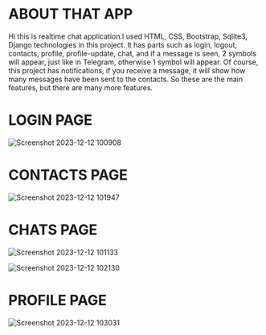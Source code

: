 # ABOUT THAT APP
Hi this is realtime chat application.I used HTML, CSS, Bootstrap, Sqlite3, Django technologies in this project. 
It has parts such as login, logout, contacts, profile, profile-update, chat, and if a message is seen, 2 symbols will appear, just like in Telegram, otherwise 1 symbol will appear. 
Of course, this project has notifications, if you receive a message, it will show how many messages have been sent to the contacts. So these are the main features, but there are many more features.

# LOGIN PAGE
![Screenshot 2023-12-12 100908](https://github.com/bilolbek1/chat-django/assets/123928764/e5ce099d-59bf-4afe-819d-7717fb4f9a63)

# CONTACTS PAGE
![Screenshot 2023-12-12 101947](https://github.com/bilolbek1/chat-django/assets/123928764/6d460480-7351-4b51-9287-792f49fb5d45)

# CHATS PAGE
![Screenshot 2023-12-12 101133](https://github.com/bilolbek1/chat-django/assets/123928764/31c4c98b-a8e0-4e5e-ae3a-369bec33d1b7)

![Screenshot 2023-12-12 102130](https://github.com/bilolbek1/chat-django/assets/123928764/8832d6ed-d151-43ee-aa39-8be42ab74754)

# PROFILE PAGE
![Screenshot 2023-12-12 103031](https://github.com/bilolbek1/chat-django/assets/123928764/ed616876-7bb4-43bb-bbcf-a36e7c273b1b)
